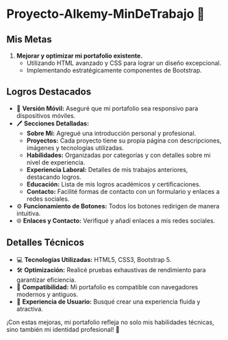 # Proyecto-Alkemy-MinDeTrabajo  🚀

## Mis Metas
1. **Mejorar y optimizar mi portafolio existente.**
   - Utilizando HTML avanzado y CSS para lograr un diseño excepcional.
   - Implementando estratégicamente componentes de Bootstrap.

## Logros Destacados
- 📱 **Versión Móvil:** Aseguré que mi portafolio sea responsivo para dispositivos móviles.
- 🖊️ **Secciones Detalladas:**
  - **Sobre Mí:** Agregué una introducción personal y profesional.
  - **Proyectos:** Cada proyecto tiene su propia página con descripciones, imágenes y tecnologías utilizadas.
  - **Habilidades:** Organizadas por categorías y con detalles sobre mi nivel de experiencia.
  - **Experiencia Laboral:** Detalles de mis trabajos anteriores, destacando logros.
  - **Educación:** Lista de mis logros académicos y certificaciones.
  - **Contacto:** Facilité formas de contacto con un formulario y enlaces a redes sociales.
- ⚙️ **Funcionamiento de Botones:** Todos los botones redirigen de manera intuitiva.
- 🌐 **Enlaces y Contacto:** Verifiqué y añadí enlaces a mis redes sociales.

## Detalles Técnicos
- 💻 **Tecnologías Utilizadas:** HTML5, CSS3, Bootstrap 5.
- 🛠️ **Optimización:** Realicé pruebas exhaustivas de rendimiento para garantizar eficiencia.
- 🔄 **Compatibilidad:** Mi portafolio es compatible con navegadores modernos y antiguos.
- 🌈 **Experiencia de Usuario:** Busqué crear una experiencia fluida y atractiva.

¡Con estas mejoras, mi portafolio refleja no solo mis habilidades técnicas, sino también mi identidad profesional! 🌟

